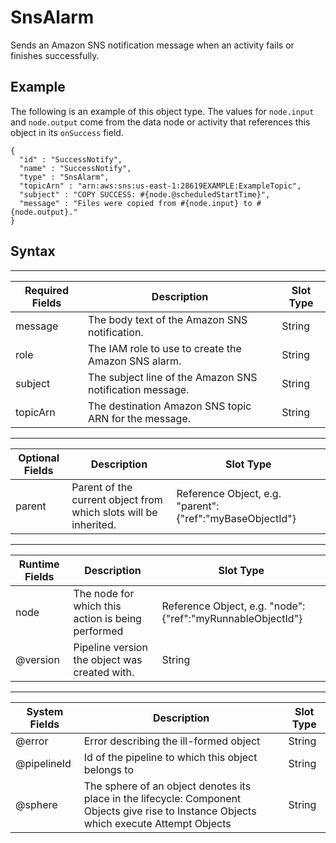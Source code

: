 # SnsAlarm<a name="dp-object-snsalarm"></a>

 Sends an Amazon SNS notification message when an activity fails or finishes successfully\. 

## Example<a name="snsalarm-example"></a>

The following is an example of this object type\. The values for `node.input` and `node.output` come from the data node or activity that references this object in its `onSuccess` field\. 

```
{
  "id" : "SuccessNotify",
  "name" : "SuccessNotify",
  "type" : "SnsAlarm",
  "topicArn" : "arn:aws:sns:us-east-1:28619EXAMPLE:ExampleTopic",
  "subject" : "COPY SUCCESS: #{node.@scheduledStartTime}",
  "message" : "Files were copied from #{node.input} to #{node.output}."
}
```

## Syntax<a name="snsalarm-syntax"></a>


****  

| Required Fields | Description | Slot Type | 
| --- | --- | --- | 
| message | The body text of the Amazon SNS notification\. | String | 
| role | The IAM role to use to create the Amazon SNS alarm\. | String | 
| subject | The subject line of the Amazon SNS notification message\. | String | 
| topicArn | The destination Amazon SNS topic ARN for the message\. | String | 


****  

| Optional Fields | Description | Slot Type | 
| --- | --- | --- | 
| parent | Parent of the current object from which slots will be inherited\. | Reference Object, e\.g\. "parent":\{"ref":"myBaseObjectId"\} | 


****  

| Runtime Fields | Description | Slot Type | 
| --- | --- | --- | 
| node | The node for which this action is being performed | Reference Object, e\.g\. "node":\{"ref":"myRunnableObjectId"\} | 
| @version | Pipeline version the object was created with\. | String | 


****  

| System Fields | Description | Slot Type | 
| --- | --- | --- | 
| @error | Error describing the ill\-formed object | String | 
| @pipelineId | Id of the pipeline to which this object belongs to | String | 
| @sphere | The sphere of an object denotes its place in the lifecycle: Component Objects give rise to Instance Objects which execute Attempt Objects | String | 